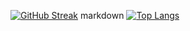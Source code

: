 [![GitHub Streak](https://streak-stats.demolab.com/?user=DenverCoder1)](https://git.io/streak-stats)
markdown
[![Top Langs](https://github-readme-stats.vercel.app/api/top-langs/?username=anuraghazra&layout=compact)](https://github.com/anuraghazra/github-readme-stats)
